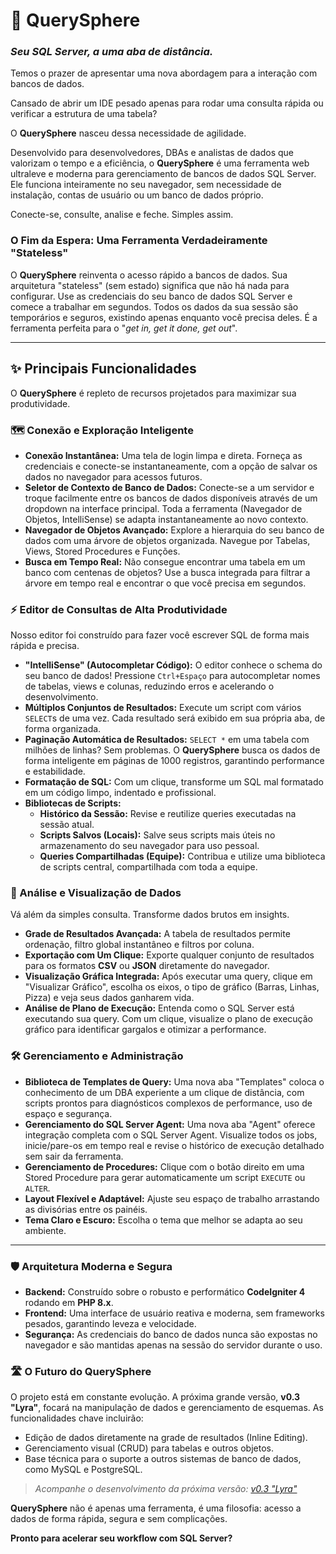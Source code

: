 # 🚀 QuerySphere

### _Seu SQL Server, a uma aba de distância._

Temos o prazer de apresentar uma nova abordagem para a interação com bancos de dados.

Cansado de abrir um IDE pesado apenas para rodar uma consulta rápida ou verificar a estrutura de uma tabela?

O **QuerySphere** nasceu dessa necessidade de agilidade.

Desenvolvido para desenvolvedores, DBAs e analistas de dados que valorizam o tempo e a eficiência, o **QuerySphere** é uma ferramenta web ultraleve e moderna para gerenciamento de bancos de dados SQL Server. Ele funciona inteiramente no seu navegador, sem necessidade de instalação, contas de usuário ou um banco de dados próprio.

Conecte-se, consulte, analise e feche. Simples assim.

### O Fim da Espera: Uma Ferramenta Verdadeiramente "Stateless"

O **QuerySphere** reinventa o acesso rápido a bancos de dados. Sua arquitetura "stateless" (sem estado) significa que não há nada para configurar. Use as credenciais do seu banco de dados SQL Server e comece a trabalhar em segundos. Todos os dados da sua sessão são temporários e seguros, existindo apenas enquanto você precisa deles. É a ferramenta perfeita para o "_get in, get it done, get out_".

---

## ✨ Principais Funcionalidades

O **QuerySphere** é repleto de recursos projetados para maximizar sua produtividade.

### 🗺️ Conexão e Exploração Inteligente

- **Conexão Instantânea:** Uma tela de login limpa e direta. Forneça as credenciais e conecte-se instantaneamente, com a opção de salvar os dados no navegador para acessos futuros.
- **Seletor de Contexto de Banco de Dados:** Conecte-se a um servidor e troque facilmente entre os bancos de dados disponíveis através de um dropdown na interface principal. Toda a ferramenta (Navegador de Objetos, IntelliSense) se adapta instantaneamente ao novo contexto.
- **Navegador de Objetos Avançado:** Explore a hierarquia do seu banco de dados com uma árvore de objetos organizada. Navegue por Tabelas, Views, Stored Procedures e Funções.
- **Busca em Tempo Real:** Não consegue encontrar uma tabela em um banco com centenas de objetos? Use a busca integrada para filtrar a árvore em tempo real e encontrar o que você precisa em segundos.

### ⚡ Editor de Consultas de Alta Produtividade

Nosso editor foi construído para fazer você escrever SQL de forma mais rápida e precisa.

- **"IntelliSense" (Autocompletar Código):** O editor conhece o schema do seu banco de dados! Pressione `Ctrl+Espaço` para autocompletar nomes de tabelas, views e colunas, reduzindo erros e acelerando o desenvolvimento.
- **Múltiplos Conjuntos de Resultados:** Execute um script com vários `SELECT`s de uma vez. Cada resultado será exibido em sua própria aba, de forma organizada.
- **Paginação Automática de Resultados:** `SELECT *` em uma tabela com milhões de linhas? Sem problemas. O **QuerySphere** busca os dados de forma inteligente em páginas de 1000 registros, garantindo performance e estabilidade.
- **Formatação de SQL:** Com um clique, transforme um SQL mal formatado em um código limpo, indentado e profissional.
- **Bibliotecas de Scripts:**
    - **Histórico da Sessão:** Revise e reutilize queries executadas na sessão atual.
    - **Scripts Salvos (Locais):** Salve seus scripts mais úteis no armazenamento do seu navegador para uso pessoal.
    - **Queries Compartilhadas (Equipe):** Contribua e utilize uma biblioteca de scripts central, compartilhada com toda a equipe.

### 🔬 Análise e Visualização de Dados

Vá além da simples consulta. Transforme dados brutos em insights.

- **Grade de Resultados Avançada:** A tabela de resultados permite ordenação, filtro global instantâneo e filtros por coluna.
- **Exportação com Um Clique:** Exporte qualquer conjunto de resultados para os formatos **CSV** ou **JSON** diretamente do navegador.
- **Visualização Gráfica Integrada:** Após executar uma query, clique em "Visualizar Gráfico", escolha os eixos, o tipo de gráfico (Barras, Linhas, Pizza) e veja seus dados ganharem vida.
- **Análise de Plano de Execução:** Entenda como o SQL Server está executando sua query. Com um clique, visualize o plano de execução gráfico para identificar gargalos e otimizar a performance.

### 🛠️ Gerenciamento e Administração

- **Biblioteca de Templates de Query:** Uma nova aba "Templates" coloca o conhecimento de um DBA experiente a um clique de distância, com scripts prontos para diagnósticos complexos de performance, uso de espaço e segurança.
- **Gerenciamento do SQL Server Agent:** Uma nova aba "Agent" oferece integração completa com o SQL Server Agent. Visualize todos os jobs, inicie/pare-os em tempo real e revise o histórico de execução detalhado sem sair da ferramenta.
- **Gerenciamento de Procedures:** Clique com o botão direito em uma Stored Procedure para gerar automaticamente um script `EXECUTE` ou `ALTER`.
- **Layout Flexível e Adaptável:** Ajuste seu espaço de trabalho arrastando as divisórias entre os painéis.
- **Tema Claro e Escuro:** Escolha o tema que melhor se adapta ao seu ambiente.

---

### 🛡️ Arquitetura Moderna e Segura

- **Backend:** Construído sobre o robusto e performático **CodeIgniter 4** rodando em **PHP 8.x**.
- **Frontend:** Uma interface de usuário reativa e moderna, sem frameworks pesados, garantindo leveza e velocidade.
- **Segurança:** As credenciais do banco de dados nunca são expostas no navegador e são mantidas apenas na sessão do servidor durante o uso.

### 🛣️ O Futuro do QuerySphere

O projeto está em constante evolução. A próxima grande versão, **v0.3 "Lyra"**, focará na manipulação de dados e gerenciamento de esquemas. As funcionalidades chave incluirão:

- Edição de dados diretamente na grade de resultados (Inline Editing).
- Gerenciamento visual (CRUD) para tabelas e outros objetos.
- Base técnica para o suporte a outros sistemas de banco de dados, como MySQL e PostgreSQL.

> _Acompanhe o desenvolvimento da próxima versão:_ [_v0.3 "Lyra"_](https://github.com/MenesesEvandro/QuerySphere/tree/v0.3-lyra)

**QuerySphere** não é apenas uma ferramenta, é uma filosofia: acesso a dados de forma rápida, segura e sem complicações.

**Pronto para acelerar seu workflow com SQL Server?**
